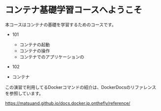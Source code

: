 # コンテナ基礎学習コースへようこそ

本コースはコンテナの基礎を学習するためのコースです。

- 101
  - コンテナの起動
  - コンテナの操作
  - コンテナでのアプリケーションの
  

- 102
 - コンテナ
 
この演習で利用してるDockerコマンドの紹介は、DockerDocsのリファレンスを参照しています。

https://matsuand.github.io/docs.docker.jp.onthefly/reference/